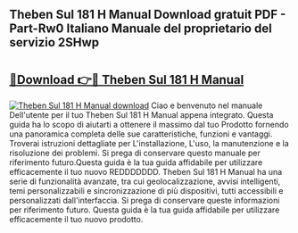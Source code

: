 ## Theben Sul 181 H Manual Download gratuit PDF - Part-Rw0 Italiano Manuale del proprietario del servizio 2SHwp

# <h2><a href="http://dffxyiq.blite.top/?on=Theben+Sul+181+H+Manual">🔗Download 👉🔴 Theben Sul 181 H Manual</a></h2>

[![Theben Sul 181 H Manual download](https://i.imgur.com/lujVjoI.png)](http://dffxyiq.blite.top/?on=Theben+Sul+181+H+Manual)
Ciao e benvenuto nel manuale Dell'utente per il tuo Theben Sul 181 H Manual appena integrato. Questa guida ha lo scopo di aiutarti a ottenere il massimo dal tuo Prodotto fornendo una panoramica completa delle sue caratteristiche, funzioni e vantaggi. Troverai istruzioni dettagliate per L'installazione, L'uso, la manutenzione e la risoluzione dei problemi. Si prega di conservare questo manuale per riferimento futuro.Questa guida è la tua guida affidabile per utilizzare efficacemente il tuo nuovo REDDDDDDD. Theben Sul 181 H Manual ha una serie di funzionalità avanzate, tra cui geolocalizzazione, avvisi intelligenti, temi personalizzabili e sincronizzazione di più dispositivi, tutti accessibili e personalizzati dall'interfaccia. Si prega di conservare queste informazioni per riferimento futuro. Questa guida è la tua guida affidabile per utilizzare efficacemente il tuo nuovo prodotto.

